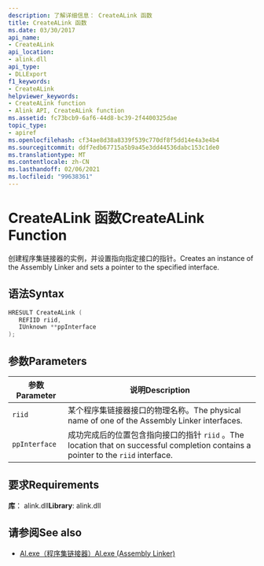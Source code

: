 ```yaml
---
description: 了解详细信息： CreateALink 函数
title: CreateALink 函数
ms.date: 03/30/2017
api_name:
- CreateALink
api_location:
- alink.dll
api_type:
- DLLExport
f1_keywords:
- CreateALink
helpviewer_keywords:
- CreateALink function
- Alink API, CreateALink function
ms.assetid: fc73bcb9-6af6-44d8-bc39-2f4400325dae
topic_type:
- apiref
ms.openlocfilehash: cf34ae8d38a8339f539c770df8f5dd14e4a3e4b4
ms.sourcegitcommit: ddf7edb67715a5b9a45e3dd44536dabc153c1de0
ms.translationtype: MT
ms.contentlocale: zh-CN
ms.lasthandoff: 02/06/2021
ms.locfileid: "99638361"
---
```

# <a name="createalink-function"></a><span data-ttu-id="16f10-103">CreateALink 函数</span><span class="sxs-lookup"><span data-stu-id="16f10-103">CreateALink Function</span></span>

<span data-ttu-id="16f10-104">创建程序集链接器的实例，并设置指向指定接口的指针。</span><span class="sxs-lookup"><span data-stu-id="16f10-104">Creates an instance of the Assembly Linker and sets a pointer to the specified interface.</span></span>  
  
## <a name="syntax"></a><span data-ttu-id="16f10-105">语法</span><span class="sxs-lookup"><span data-stu-id="16f10-105">Syntax</span></span>  
  
```cpp  
HRESULT CreateALink (  
   REFIID riid,  
   IUnknown **ppInterface  
);  
```  
  
## <a name="parameters"></a><span data-ttu-id="16f10-106">参数</span><span class="sxs-lookup"><span data-stu-id="16f10-106">Parameters</span></span>  
  
|<span data-ttu-id="16f10-107">参数</span><span class="sxs-lookup"><span data-stu-id="16f10-107">Parameter</span></span>|<span data-ttu-id="16f10-108">说明</span><span class="sxs-lookup"><span data-stu-id="16f10-108">Description</span></span>|  
|---------------|-----------------|  
|`riid`|<span data-ttu-id="16f10-109">某个程序集链接器接口的物理名称。</span><span class="sxs-lookup"><span data-stu-id="16f10-109">The physical name of one of the Assembly Linker interfaces.</span></span>|  
|`ppInterface`|<span data-ttu-id="16f10-110">成功完成后的位置包含指向接口的指针 `riid` 。</span><span class="sxs-lookup"><span data-stu-id="16f10-110">The location that on successful completion contains a pointer to the `riid` interface.</span></span>|  
  
## <a name="requirements"></a><span data-ttu-id="16f10-111">要求</span><span class="sxs-lookup"><span data-stu-id="16f10-111">Requirements</span></span>  

 <span data-ttu-id="16f10-112">**库**： alink.dll</span><span class="sxs-lookup"><span data-stu-id="16f10-112">**Library**: alink.dll</span></span>  
  
## <a name="see-also"></a><span data-ttu-id="16f10-113">请参阅</span><span class="sxs-lookup"><span data-stu-id="16f10-113">See also</span></span>

- [<span data-ttu-id="16f10-114">Al.exe（程序集链接器）</span><span class="sxs-lookup"><span data-stu-id="16f10-114">Al.exe (Assembly Linker)</span></span>](../../tools/al-exe-assembly-linker.md)
